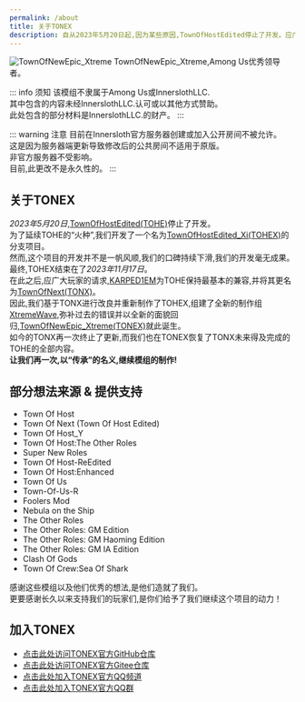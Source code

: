 ```yaml
---
permalink: /about
title: 关于TONEX
description: 自从2023年5月20日起,因为某些原因,TownOfHostEdited停止了开发。应广大玩家的请求, KARPED1EM为TownOfHostEdited保持最基本的兼容,并与TownOfHost同步更新,以确保有需要的玩家仍然可以正常游玩。正因如此,我们不必再以继承的名义制作模组,我们启动了一个新计划,称其为“TONEX”。
---
```

![TownOfNewEpic_Xtreme](/TONEX-BG.png)
TownOfNewEpic_Xtreme,Among Us优秀领导者。

::: info 须知
该模组不隶属于Among Us或InnerslothLLC.<br>
其中包含的内容未经InnerslothLLC.认可或以其他方式赞助。<br>
此处包含的部分材料是InnerslothLLC.的财产。
:::

::: warning 注意
目前在Innersloth官方服务器创建或加入公开房间不被允许。<br>
这是因为服务器端更新导致修改后的公共房间不适用于原版。<br>
非官方服务器不受影响。<br>
目前,此更改不是永久性的。
:::
## 关于TONEX
*2023年5月20日*,[TownOfHostEdited(TOHE)](https://tohe.cc)停止了开发。<br>
为了延续TOHE的“火种”,我们开发了一个名为[TownOfHostEdited_Xi(TOHEX)](https://tohex.cc)的分支项目。<br>
然而,这个项目的开发并不是一帆风顺,我们的口碑持续下滑,我们的开发毫无成果。<br>
最终,TOHEX结束在了*2023年11月17日*。<br>
在此之后,应广大玩家的请求,[KARPED1EM](https://leever.cn)为TOHE保持最基本的兼容,并将其更名为[TownOfNext(TONX)](https://tonx.cc)。<br>
因此,我们基于TONX进行改良并重新制作了TOHEX,组建了全新的制作组[XtremeWave](https://www.xtreme.net.cn),弥补过去的错误并以全新的面貌回归,[TownOfNewEpic_Xtreme(TONEX)](https://tonex.cc)就此诞生。<br>
如今的TONX再一次终止了更新,而我们也在TONEX恢复了TONX未来得及完成的TOHE的全部内容。<br>
**让我们再一次,以“传承”的名义,继续模组的制作!**

## 部分想法来源 & 提供支持
- Town Of Host
- Town Of Next (Town Of Host Edited)
- Town Of Host_Y
- Town Of Host:The Other Roles
- Super New Roles
- Town Of Host-ReEdited
- Town Of Host:Enhanced
- Town Of Us
- Town-Of-Us-R
- Foolers Mod
- Nebula on the Ship
- The Other Roles
- The Other Roles: GM Edition
- The Other Roles: GM Haoming Edition
- The Other Roles: GM IA Edition
- Clash Of Gods
- Town Of Crew:Sea Of Shark

感谢这些模组以及他们优秀的想法,是他们造就了我们。<br>
更要感谢长久以来支持我们的玩家们,是你们给予了我们继续这个项目的动力！
## 加入TONEX
- [点击此处访问TONEX官方GitHub仓库](https://github.com/XtremeWave/TownOfNewEpic_Xtreme)
- [点击此处访问TONEX官方Gitee仓库](https://gitee.com/XtremeWave/TownOfNewEpic_Xtreme)
- [点击此处加入TONEX官方QQ频道](https://pd.qq.com/s/64qst1jdg)
- [点击此处加入TONEX官方QQ群](https://qm.qq.com/q/gsLolVfnc4)